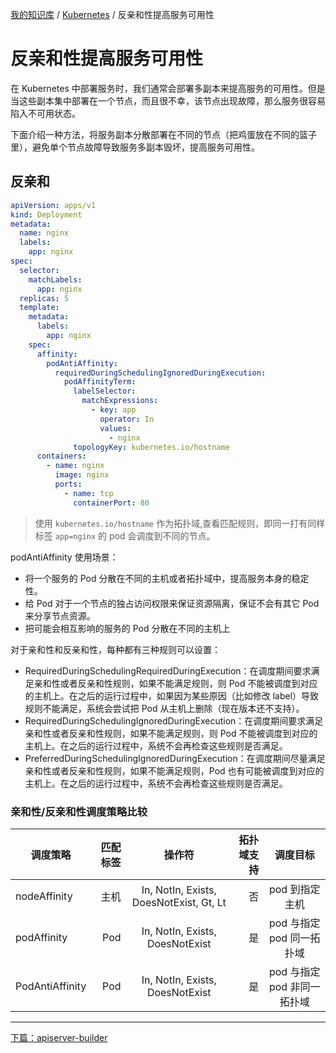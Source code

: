 [我的知识库](../README.md) / [Kubernetes](zz_gneratered_mdi.md) / 反亲和性提高服务可用性

# 反亲和性提高服务可用性

在 Kubernetes 中部署服务时，我们通常会部署多副本来提高服务的可用性。但是当这些副本集中部署在一个节点，而且很不幸，该节点出现故障，那么服务很容易陷入不可用状态。

下面介绍一种方法，将服务副本分散部署在不同的节点（把鸡蛋放在不同的篮子里），避免单个节点故障导致服务多副本毁坏，提高服务可用性。

## 反亲和

```yaml
apiVersion: apps/v1
kind: Deployment
metadata:
  name: nginx
  labels:
    app: nginx
spec:
  selector:
    matchLabels:
      app: nginx
  replicas: 5
  template:
    metadata:
      labels:
        app: nginx
    spec:
      affinity:
        podAntiAffinity:
          requiredDuringSchedulingIgnoredDuringExecution:
            podAffinityTerm:
              labelSelector:
                matchExpressions:
                  - key: app
                    operator: In
                    values:
                      - nginx
              topologyKey: kubernetes.io/hostname
      containers:
        - name: nginx
          image: nginx
          ports:
            - name: tcp
              containerPort: 80
```

> 使用 `kubernetes.io/hostname` 作为拓扑域,查看匹配规则，即同一打有同样标签 `app=nginx` 的 pod 会调度到不同的节点。

podAntiAffinity 使用场景：

- 将一个服务的 Pod 分散在不同的主机或者拓扑域中，提高服务本身的稳定性。
- 给 Pod 对于一个节点的独占访问权限来保证资源隔离，保证不会有其它 Pod 来分享节点资源。
- 把可能会相互影响的服务的 Pod 分散在不同的主机上

对于亲和性和反亲和性，每种都有三种规则可以设置：

- RequiredDuringSchedulingRequiredDuringExecution：在调度期间要求满足亲和性或者反亲和性规则，如果不能满足规则，则 Pod 不能被调度到对应的主机上。在之后的运行过程中，如果因为某些原因（比如修改 label）导致规则不能满足，系统会尝试把 Pod 从主机上删除（现在版本还不支持）。
- RequiredDuringSchedulingIgnoredDuringExecution：在调度期间要求满足亲和性或者反亲和性规则，如果不能满足规则，则 Pod 不能被调度到对应的主机上。在之后的运行过程中，系统不会再检查这些规则是否满足。
- PreferredDuringSchedulingIgnoredDuringExecution：在调度期间尽量满足亲和性或者反亲和性规则，如果不能满足规则，Pod 也有可能被调度到对应的主机上。在之后的运行过程中，系统不会再检查这些规则是否满足。

### 亲和性/反亲和性调度策略比较

| 调度策略        | 匹配标签 |                 操作符                  | 拓扑域支持 |         调度目标         |
| --------------- | -------: | :-------------------------------------: | ---------: | :----------------------: |
| nodeAffinity    |     主机 | In, NotIn, Exists, DoesNotExist, Gt, Lt |         否 |      pod 到指定主机       |
| podAffinity     |      Pod |     In, NotIn, Exists, DoesNotExist     |         是 |  pod 与指定 pod 同一拓扑域  |
| PodAntiAffinity |      Pod |     In, NotIn, Exists, DoesNotExist     |         是 | pod 与指定 pod 非同一拓扑域 |

---
[下篇：apiserver-builder](apiserver-builder.md)
